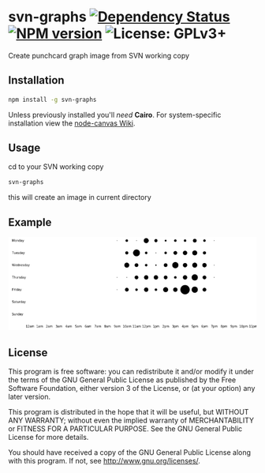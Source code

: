 # svn-graphs [![Dependency Status](https://gemnasium.com/muchweb/svn-graphs.svg)](https://gemnasium.com/muchweb/svn-graphs) [![NPM version](https://badge.fury.io/js/svn-graphs.svg)](http://badge.fury.io/js/svn-graphs) ![License: GPLv3+](http://img.shields.io/badge/license-GPLv3%2B-brightgreen.svg)

Create punchcard graph image from SVN working copy

## Installation
```bash
npm install -g svn-graphs
```
Unless previously installed you'll *need* **Cairo**. For system-specific installation view the [node-canvas Wiki](https://github.com/LearnBoost/node-canvas/wiki/_pages).

## Usage
cd to your SVN working copy
```bash
svn-graphs
```
this will create an image in current directory

## Example
![](https://raw.githubusercontent.com/muchweb/svn-graphs/master/example.png)


## License

This program is free software: you can redistribute it and/or modify it under the terms of the GNU General Public License as published by the Free Software Foundation, either version 3 of the License, or (at your option) any later version.

This program is distributed in the hope that it will be useful, but WITHOUT ANY WARRANTY; without even the implied warranty of MERCHANTABILITY or FITNESS FOR A PARTICULAR PURPOSE.  See the GNU General Public License for more details.

You should have received a copy of the GNU General Public License along with this program.  If not, see <http://www.gnu.org/licenses/>.
